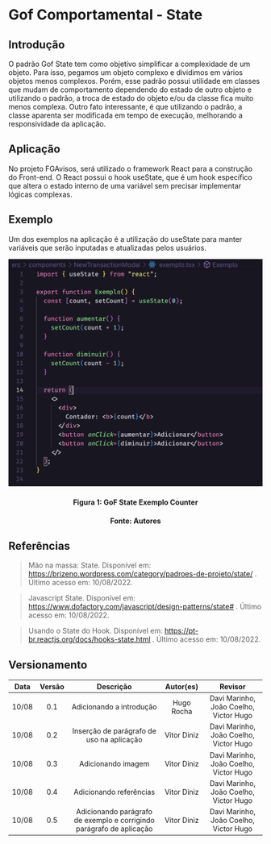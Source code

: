 # Gof Comportamental - State

## Introdução

O padrão Gof State tem como objetivo simplificar a complexidade de um objeto. Para isso, pegamos um objeto complexo e dividimos em vários objetos menos complexos. Porém, esse padrão possui utilidade em classes que mudam de comportamento dependendo do estado de outro objeto e utilizando o padrão, a troca de estado do objeto e/ou da classe fica muito menos complexa. Outro fato interessante, é que utilizando o padrão, a classe aparenta ser modificada em tempo de execução, melhorando a responsividade da aplicação.

## Aplicação

No projeto FGAvisos, será utilizado o framework React para a construção do Front-end. O React possui o hook useState, que é um hook específico que altera o estado interno de uma variável sem precisar implementar lógicas complexas.

## Exemplo

Um dos exemplos na aplicação é a utilização do useState para manter variáveis que serão inputadas e atualizadas pelos usuários.

![GoF State](../assets/img/gofstate-exemplo.png)

<h4 align = "center">Figura 1: GoF State Exemplo Counter</h6>
<h4 align = "center">Fonte: Autores</h6>

## Referências

> Mão na massa: State. Disponível em: https://brizeno.wordpress.com/category/padroes-de-projeto/state/ . Último acesso em: 10/08/2022.

> Javascript State. Disponível em: https://www.dofactory.com/javascript/design-patterns/state# . Último acesso em: 10/08/2022.

> Usando o State do Hook. Disponível em: https://pt-br.reactjs.org/docs/hooks-state.html . Último acesso em: 10/08/2022.

## Versionamento

| Data  | Versão |                              Descrição                               |  Autor(es)  |           Revisor           |
| :---: | :----: | :------------------------------------------------------------------: | :---------: | :-------------------------: |
| 10/08 |  0.1   |                       Adicionando a introdução                       | Hugo Rocha  |  Davi Marinho, João Coelho, Victor Hugo  |
| 10/08 |  0.2   |              Inserção de parágrafo de uso na aplicação               | Vitor Diniz |  Davi Marinho, João Coelho, Victor Hugo  |
| 10/08 |  0.3   |                          Adicionando imagem                          | Vitor Diniz |  Davi Marinho, João Coelho, Victor Hugo  |
| 10/08 |  0.4   |                       Adicionando referências                        | Vitor Diniz |  Davi Marinho, João Coelho, Victor Hugo  |
| 10/08 |  0.5   | Adicionando parágrafo de exemplo e corrigindo parágrafo de aplicação | Vitor Diniz |  Davi Marinho, João Coelho, Victor Hugo  |
